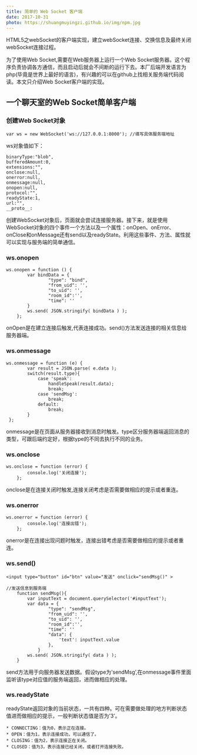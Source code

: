 ```yaml
---
title: 简单的 Web Socket 客户端
date: 2017-10-31
photo: https://shuangmuyingzi.github.io/img/npm.jpg
---
```


HTML5之webSocket的客户端实现，建立webSocket连接、交换信息及最终关闭webSocket连接过程。

<!--more-->

为了使用Web Socket,需要在Web服务器上运行一个Web Socket服务器。这个程序负责协调各方通信，而且启动后就会不间断的运行下去。本厂后端开发语言为php(毕竟是世界上最好的语言)，有兴趣的可以在github上找相关服务端代码阅读。本文只介绍Web Socket客户端的实现。

## 一个聊天室的Web Socket简单客户端

### 创建Web Socket对象

```
var ws = new WebSocket('ws://127.0.0.1:8000'); //填写具体服务端地址
```
ws对象值如下：

```
binaryType:"blob",
bufferedAmount:0,
extensions:"",
onclose:null,
onerror:null,
onmessage:null,
onopen:null,
protocol:"",
readyState:1,
url:"",
__proto__:
```
创建WebSocket对象后，页面就会尝试连接服务器。接下来，就是使用WebSocket对象的四个事件一个方法以及一个属性：onOpen、onError、onClose和onMessage还有send以及readyState。利用这些事件、方法、属性就可以实现与服务端的简单通信。
### ws.onopen
```
ws.onopen = function () {
        var bindData = {
                "type": "bind",
                "from_uid": '',
                "to_uid": '',
                "room_id":'',
                "time": ''
        }
        ws.send( JSON.stringify( bindData ) );
    };
```
onOpen是在建立连接后触发,代表连接成功。send()方法发送连接的相关信息给服务器端。
### ws.onmessage
```
ws.onmessage = function (e) {
        var result = JSON.parse( e.data );
        switch(result.type){
            case 'speak':
                handleSpeak(result.data);
                break;
            case 'sendMsg':
                break;     
            default:
                break;
        }        
 };
```
onmessage是在页面从服务器接收到消息时触发。type区分服务器端返回消息的类型，可跟后端约定好，根据type的不同去执行不同的业务。
### ws.onclose
```
ws.onclose = function (error) {
        console.log('关闭连接');
    };
```
onclose是在连接关闭时触发,连接关闭考虑是否需要做相应的提示或者重连。
### ws.onerror
```
ws.onerror = function (error) {
        console.log('连接出错');
    };
```
onerror是在连接出现问题时触发，连接出错考虑是否需要做相应的提示或者重连。
### ws.send()
```
<input type="button" id="btn" value="发送" onclick="sendMsg()" >
```

```
//发送信息到服务端
    function sendMsg(){
        var inputText = document.querySelector('#inputText');
        var data = {
                "type": "sendMsg",
                "from_uid": '',
                "to_uid": '',
                "room_id":'',
                "time": ''
                "data": {
                    'text': inputText.value
                },
            }
        ws.send( JSON.stringify( data ) );
    }
```
send方法用于向服务器发送数据。假设type为’sendMsg’,在onmessage事件里面监听该type对应值的服务端返回，进而做相应的处理。

### ws.readyState
readyState返回对象的当前状态，一共有四种。可在需要做处理的地方判断状态值进而做相应的提示，一般判断状态值是否为’3’。

```
* CONNECTING：值为0，表示正在连接。
* OPEN：值为1，表示连接成功，可以通信了。
* CLOSING：值为2，表示连接正在关闭。
* CLOSED：值为3，表示连接已经关闭，或者打开连接失败。
```



